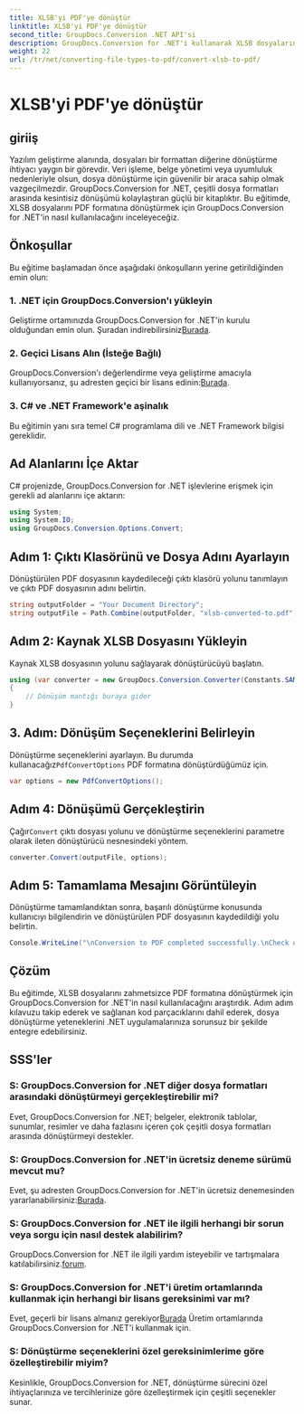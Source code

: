 ```yaml
---
title: XLSB'yi PDF'ye dönüştür
linktitle: XLSB'yi PDF'ye dönüştür
second_title: GroupDocs.Conversion .NET API'si
description: GroupDocs.Conversion for .NET'i kullanarak XLSB dosyalarını zahmetsizce PDF'ye nasıl dönüştüreceğinizi öğrenin. Adım adım kılavuzumuzu takip edin.
weight: 22
url: /tr/net/converting-file-types-to-pdf/convert-xlsb-to-pdf/
---
```


# XLSB'yi PDF'ye dönüştür

## giriiş
Yazılım geliştirme alanında, dosyaları bir formattan diğerine dönüştürme ihtiyacı yaygın bir görevdir. Veri işleme, belge yönetimi veya uyumluluk nedenleriyle olsun, dosya dönüştürme için güvenilir bir araca sahip olmak vazgeçilmezdir. GroupDocs.Conversion for .NET, çeşitli dosya formatları arasında kesintisiz dönüşümü kolaylaştıran güçlü bir kitaplıktır. Bu eğitimde, XLSB dosyalarını PDF formatına dönüştürmek için GroupDocs.Conversion for .NET'in nasıl kullanılacağını inceleyeceğiz.
## Önkoşullar
Bu eğitime başlamadan önce aşağıdaki önkoşulların yerine getirildiğinden emin olun:
### 1. .NET için GroupDocs.Conversion'ı yükleyin
 Geliştirme ortamınızda GroupDocs.Conversion for .NET'in kurulu olduğundan emin olun. Şuradan indirebilirsiniz[Burada](https://releases.groupdocs.com/conversion/net/).
### 2. Geçici Lisans Alın (İsteğe Bağlı)
 GroupDocs.Conversion'ı değerlendirme veya geliştirme amacıyla kullanıyorsanız, şu adresten geçici bir lisans edinin:[Burada](https://purchase.groupdocs.com/temporary-license/).
### 3. C# ve .NET Framework'e aşinalık
Bu eğitimin yanı sıra temel C# programlama dili ve .NET Framework bilgisi gereklidir.

## Ad Alanlarını İçe Aktar
C# projenizde, GroupDocs.Conversion for .NET işlevlerine erişmek için gerekli ad alanlarını içe aktarın:
```csharp
using System;
using System.IO;
using GroupDocs.Conversion.Options.Convert;
```

## Adım 1: Çıktı Klasörünü ve Dosya Adını Ayarlayın
Dönüştürülen PDF dosyasının kaydedileceği çıktı klasörü yolunu tanımlayın ve çıktı PDF dosyasının adını belirtin.
```csharp
string outputFolder = "Your Document Directory";
string outputFile = Path.Combine(outputFolder, "xlsb-converted-to.pdf");
```
## Adım 2: Kaynak XLSB Dosyasını Yükleyin
Kaynak XLSB dosyasının yolunu sağlayarak dönüştürücüyü başlatın.
```csharp
using (var converter = new GroupDocs.Conversion.Converter(Constants.SAMPLE_XLSB))
{
    // Dönüşüm mantığı buraya gider
}
```
## 3. Adım: Dönüşüm Seçeneklerini Belirleyin
 Dönüştürme seçeneklerini ayarlayın. Bu durumda kullanacağız`PdfConvertOptions` PDF formatına dönüştürdüğümüz için.
```csharp
var options = new PdfConvertOptions();
```
## Adım 4: Dönüşümü Gerçekleştirin
 Çağır`Convert` çıktı dosyası yolunu ve dönüştürme seçeneklerini parametre olarak ileten dönüştürücü nesnesindeki yöntem.
```csharp
converter.Convert(outputFile, options);
```
## Adım 5: Tamamlama Mesajını Görüntüleyin
Dönüştürme tamamlandıktan sonra, başarılı dönüştürme konusunda kullanıcıyı bilgilendirin ve dönüştürülen PDF dosyasının kaydedildiği yolu belirtin.
```csharp
Console.WriteLine("\nConversion to PDF completed successfully.\nCheck output in {0}", outputFolder);
```

## Çözüm
Bu eğitimde, XLSB dosyalarını zahmetsizce PDF formatına dönüştürmek için GroupDocs.Conversion for .NET'in nasıl kullanılacağını araştırdık. Adım adım kılavuzu takip ederek ve sağlanan kod parçacıklarını dahil ederek, dosya dönüştürme yeteneklerini .NET uygulamalarınıza sorunsuz bir şekilde entegre edebilirsiniz.
## SSS'ler
### S: GroupDocs.Conversion for .NET diğer dosya formatları arasındaki dönüştürmeyi gerçekleştirebilir mi?
Evet, GroupDocs.Conversion for .NET; belgeler, elektronik tablolar, sunumlar, resimler ve daha fazlasını içeren çok çeşitli dosya formatları arasında dönüştürmeyi destekler.
### S: GroupDocs.Conversion for .NET'in ücretsiz deneme sürümü mevcut mu?
 Evet, şu adresten GroupDocs.Conversion for .NET'in ücretsiz denemesinden yararlanabilirsiniz:[Burada](https://releases.groupdocs.com/).
### S: GroupDocs.Conversion for .NET ile ilgili herhangi bir sorun veya sorgu için nasıl destek alabilirim?
 GroupDocs.Conversion for .NET ile ilgili yardım isteyebilir ve tartışmalara katılabilirsiniz.[forum](https://forum.groupdocs.com/c/conversion/11).
### S: GroupDocs.Conversion for .NET'i üretim ortamlarında kullanmak için herhangi bir lisans gereksinimi var mı?
 Evet, geçerli bir lisans almanız gerekiyor[Burada](https://purchase.groupdocs.com/buy) Üretim ortamlarında GroupDocs.Conversion for .NET'i kullanmak için.
### S: Dönüştürme seçeneklerini özel gereksinimlerime göre özelleştirebilir miyim?
Kesinlikle, GroupDocs.Conversion for .NET, dönüştürme sürecini özel ihtiyaçlarınıza ve tercihlerinize göre özelleştirmek için çeşitli seçenekler sunar.